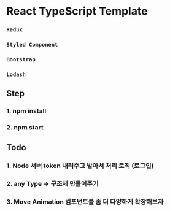 # React TypeScript Template

### `Redux`

### `Styled Component`

### `Bootstrap`

### `Lodash`

## Step

### 1. npm install

### 2. npm start

## Todo

### 1. Node 서버 token 내려주고 받아서 처리 로직 (로그인)

### 2. any Type -> 구조체 만들어주기

### 3. Move Animation 컴포넌트를 좀 더 다양하게 확장해보자
